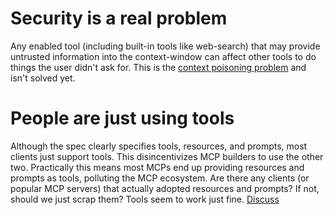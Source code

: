 # Security is a real problem

Any enabled tool (including built-in tools like web-search) that may provide untrusted information into the context-window can affect other tools to do things the user didn't ask for. This is the [context poisoning problem](https://www.backslash.security/blog/simulating-a-vulnerable-mcp-server-for-context-poisoning) and isn't solved yet.

# People are just using tools

Although the spec clearly specifies tools, resources, and prompts, most clients just support tools. This disincentivizes MCP builders to use the other two. Practically this means most MCPs end up providing resources and prompts as tools, polluting the MCP ecosystem. Are there any clients (or popular MCP servers) that actually adopted resources and prompts? If not, should we just scrap them? Tools seem to work just fine. [Discuss](https://x.com/janwilmake/status/1961042369194668478)
